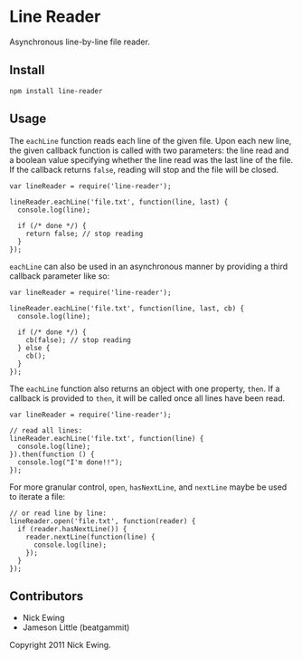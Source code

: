 Line Reader
===========

Asynchronous line-by-line file reader.

Install
-------

`npm install line-reader`

Usage
-----

The `eachLine` function reads each line of the given file.  Upon each new line,
the given callback function is called with two parameters: the line read and a
boolean value specifying whether the line read was the last line of the file.
If the callback returns `false`, reading will stop and the file will be closed.

    var lineReader = require('line-reader');

    lineReader.eachLine('file.txt', function(line, last) {
      console.log(line);

      if (/* done */) {
        return false; // stop reading
      }
    });

`eachLine` can also be used in an asynchronous manner by providing a third
callback parameter like so:

    var lineReader = require('line-reader');

    lineReader.eachLine('file.txt', function(line, last, cb) {
      console.log(line);

      if (/* done */) {
        cb(false); // stop reading
      } else {
        cb();
      }
    });

The `eachLine` function also returns an object with one property, `then`.  If a
callback is provided to `then`, it will be called once all lines have been read.

    var lineReader = require('line-reader');

    // read all lines:
    lineReader.eachLine('file.txt', function(line) {
      console.log(line);
    }).then(function () {
      console.log("I'm done!!");
    });


For more granular control, `open`, `hasNextLine`, and `nextLine` maybe be used
to iterate a file:

    // or read line by line:
    lineReader.open('file.txt', function(reader) {
      if (reader.hasNextLine()) {
        reader.nextLine(function(line) {
          console.log(line);
        });
      }
    });

Contributors
------------

* Nick Ewing
* Jameson Little (beatgammit)

Copyright 2011 Nick Ewing.
